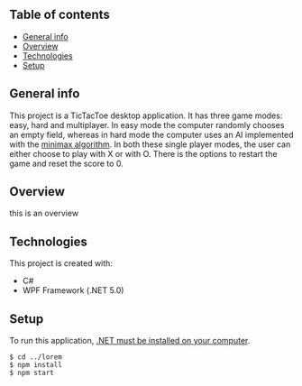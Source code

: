 ## Table of contents
* [General info](#general-info)
* [Overview](#Overview)
* [Technologies](#technologies)
* [Setup](#setup)

## General info
This project is a TicTacToe desktop application. It has three game modes: easy, hard and multiplayer.
In easy mode the computer randomly chooses an empty field, whereas in hard mode the computer uses an AI implemented with the [minimax algorithm](https://en.wikipedia.org/wiki/Minimax). 
In both these single player modes, the user can either choose to play with X or with O.
There is the options to restart the game and reset the score to 0. 

## Overview
this is an overview

## Technologies
This project is created with:
* C#
* WPF Framework (.NET 5.0)

## Setup
To run this application, [.NET must be installed on your computer](https://docs.microsoft.com/en-us/dotnet/framework/install/dotnet-35-windows).


```
$ cd ../lorem
$ npm install
$ npm start
```


